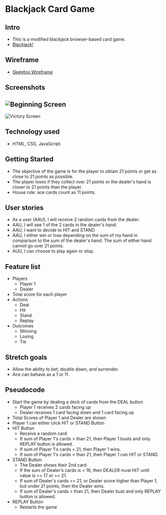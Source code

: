 # Blackjack Card Game

## Intro
* This is a modified blackjack browser-based card game. 
* [Blackjack!](https://robified.github.io/unit-1-project/)

## Wireframe
* [Skeleton Wireframe](https://i.imgur.com/Cuypo1G.jpg)

## Screenshots
![Beginning Screen](https://i.imgur.com/tF9PxwS.png)
---
![Victory Screen](https://i.imgur.com/nq9PDmI.png)

## Technology used
* HTML, CSS, JavaScript.

## Getting Started
* The objective of the game is for the player to obtain 21 points or get as close to 21 points as possible. 
* The player loses if they collect over 21 points or the dealer's hand is closer to 21 points than the player.
* House rule: ace cards count as 11 points.

## User stories
* As a user (AAU), I will receive 2 random cards from the dealer.
* AAU, I will see 1 of the 2 cards in the dealer's hand.
* AAU, I want to decide to HIT and STAND
* AAU, I either win or lose depending on the sum of my hand in comparison to the sum of the dealer's hand. The sum of either hand cannot go over 21 points.
* AUU, I can choose to play again or stop.

## Feature list
* Players
	* Player 1 
	* Dealer
* Total score for each player
* Actions
	* Deal
	* Hit
	* Stand
	* Replay
* Outcomes 
	* Winning
	* Losing
	* Tie

## Stretch goals 
* Allow the ability to bet, double down, and surrender.
* Ace can behave as a 1 or 11.

## Pseudocode
* Start the game by dealing a deck of cards from the DEAL button
	* Player 1 receives 2 cards facing up
	* Dealer receives 1 card facing down and 1 card facing up
* Total Scores of Player 1 and Dealer are shown
* Player 1 can either click HIT or STAND Button
* HIT Button
	* Receive a random card
	* If sum of Player 1's cards > than 21, then Player 1 busts and only REPLAY button is allowed.
	* If sum of Player 1's cards = 21, then Player 1 wins.
	* If sum of Player 1's cards < than 21, then Player 1 can HIT or STAND.
* STAND Button
	* The Dealer shows their 2nd card
	* If the sum of Dealer's cards is < 16, then DEALER must HIT until value is >= 17 or == 21.
	* If sum of Dealer's cards == 21, or Dealer score higher than Player 1, but under 21 points, then the Dealer wins.
	* If sum of Dealer's cards > than 21, then Dealer bust and only REPLAY button is allowed.
* REPLAY Button
	* Restarts the game
